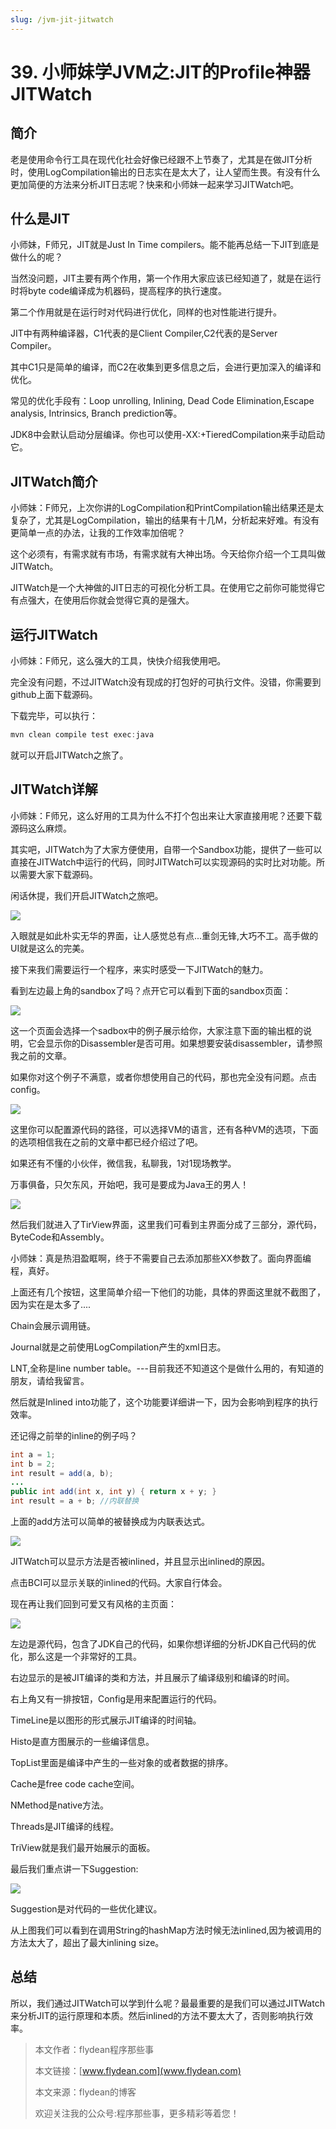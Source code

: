 ```yaml
---
slug: /jvm-jit-jitwatch
---
```


# 39. 小师妹学JVM之:JIT的Profile神器JITWatch

## 简介

老是使用命令行工具在现代化社会好像已经跟不上节奏了，尤其是在做JIT分析时，使用LogCompilation输出的日志实在是太大了，让人望而生畏。有没有什么更加简便的方法来分析JIT日志呢？快来和小师妹一起来学习JITWatch吧。

## 什么是JIT

小师妹，F师兄，JIT就是Just In Time compilers。能不能再总结一下JIT到底是做什么的呢？

当然没问题，JIT主要有两个作用，第一个作用大家应该已经知道了，就是在运行时将byte code编译成为机器码，提高程序的执行速度。

第二个作用就是在运行时对代码进行优化，同样的也对性能进行提升。

JIT中有两种编译器，C1代表的是Client Compiler,C2代表的是Server Compiler。

其中C1只是简单的编译，而C2在收集到更多信息之后，会进行更加深入的编译和优化。

常见的优化手段有：Loop unrolling, Inlining, Dead Code Elimination,Escape analysis, Intrinsics, Branch prediction等。

JDK8中会默认启动分层编译。你也可以使用-XX:+TieredCompilation来手动启动它。

## JITWatch简介

小师妹：F师兄，上次你讲的LogCompilation和PrintCompilation输出结果还是太复杂了，尤其是LogCompilation，输出的结果有十几M，分析起来好难。有没有更简单一点的办法，让我的工作效率加倍呢？

这个必须有，有需求就有市场，有需求就有大神出场。今天给你介绍一个工具叫做JITWatch。

JITWatch是一个大神做的JIT日志的可视化分析工具。在使用它之前你可能觉得它有点强大，在使用后你就会觉得它真的是强大。

## 运行JITWatch

小师妹：F师兄，这么强大的工具，快快介绍我使用吧。

完全没有问题，不过JITWatch没有现成的打包好的可执行文件。没错，你需要到github上面下载源码。

下载完毕，可以执行：

~~~java
mvn clean compile test exec:java
~~~

就可以开启JITWatch之旅了。

## JITWatch详解

小师妹：F师兄，这么好用的工具为什么不打个包出来让大家直接用呢？还要下载源码这么麻烦。

其实吧，JITWatch为了大家方便使用，自带一个Sandbox功能，提供了一些可以直接在JITWatch中运行的代码，同时JITWatch可以实现源码的实时比对功能。所以需要大家下载源码。

闲话休提，我们开启JITWatch之旅吧。

![](https://img-blog.csdnimg.cn/20200604072217290.png?x-oss-process=image/watermark,type_ZmFuZ3poZW5naGVpdGk,shadow_0,text_aHR0cDovL3d3dy5mbHlkZWFuLmNvbQ==,size_35,color_8F8F8F,t_70)

入眼就是如此朴实无华的界面，让人感觉总有点...重剑无锋,大巧不工。高手做的UI就是这么的完美。

接下来我们需要运行一个程序，来实时感受一下JITWatch的魅力。

看到左边最上角的sandbox了吗？点开它可以看到下面的sandbox页面：

![](https://img-blog.csdnimg.cn/20200604072716899.png?x-oss-process=image/watermark,type_ZmFuZ3poZW5naGVpdGk,shadow_0,text_aHR0cDovL3d3dy5mbHlkZWFuLmNvbQ==,size_35,color_8F8F8F,t_70)

这一个页面会选择一个sadbox中的例子展示给你，大家注意下面的输出框的说明，它会显示你的Disassembler是否可用。如果想要安装disassembler，请参照我之前的文章。

如果你对这个例子不满意，或者你想使用自己的代码，那也完全没有问题。点击config。

![](https://img-blog.csdnimg.cn/20200604091339399.png?x-oss-process=image/watermark,type_ZmFuZ3poZW5naGVpdGk,shadow_0,text_aHR0cDovL3d3dy5mbHlkZWFuLmNvbQ==,size_35,color_8F8F8F,t_70)

这里你可以配置源代码的路径，可以选择VM的语言，还有各种VM的选项，下面的选项相信我在之前的文章中都已经介绍过了吧。

如果还有不懂的小伙伴，微信我，私聊我，1对1现场教学。

万事俱备，只欠东风，开始吧，我可是要成为Java王的男人！

![](https://img-blog.csdnimg.cn/20200604094305403.png?x-oss-process=image/watermark,type_ZmFuZ3poZW5naGVpdGk,shadow_0,text_aHR0cDovL3d3dy5mbHlkZWFuLmNvbQ==,size_35,color_8F8F8F,t_70)

然后我们就进入了TirView界面，这里我们可看到主界面分成了三部分，源代码，ByteCode和Assembly。

小师妹：真是热泪盈眶啊，终于不需要自己去添加那些XX参数了。面向界面编程，真好。

上面还有几个按钮，这里简单介绍一下他们的功能，具体的界面这里就不截图了，因为实在是太多了....

Chain会展示调用链。

Journal就是之前使用LogCompilation产生的xml日志。

LNT,全称是line number table。---目前我还不知道这个是做什么用的，有知道的朋友，请给我留言。

然后就是Inlined into功能了，这个功能要详细讲一下，因为会影响到程序的执行效率。

还记得之前举的inline的例子吗？

~~~java
int a = 1;
int b = 2;
int result = add(a, b);
...
public int add(int x, int y) { return x + y; }
int result = a + b; //内联替换
~~~

上面的add方法可以简单的被替换成为内联表达式。

![](https://img-blog.csdnimg.cn/20200604100002110.png?x-oss-process=image/watermark,type_ZmFuZ3poZW5naGVpdGk,shadow_0,text_aHR0cDovL3d3dy5mbHlkZWFuLmNvbQ==,size_35,color_8F8F8F,t_70)

JITWatch可以显示方法是否被inlined，并且显示出inlined的原因。

点击BCI可以显示关联的inlined的代码。大家自行体会。

现在再让我们回到可爱又有风格的主页面：

![](https://img-blog.csdnimg.cn/20200604100901519.png?x-oss-process=image/watermark,type_ZmFuZ3poZW5naGVpdGk,shadow_0,text_aHR0cDovL3d3dy5mbHlkZWFuLmNvbQ==,size_35,color_8F8F8F,t_70)

左边是源代码，包含了JDK自己的代码，如果你想详细的分析JDK自己代码的优化，那么这是一个非常好的工具。

右边显示的是被JIT编译的类和方法，并且展示了编译级别和编译的时间。

右上角又有一排按钮，Config是用来配置运行的代码。

TimeLine是以图形的形式展示JIT编译的时间轴。

Histo是直方图展示的一些编译信息。

TopList里面是编译中产生的一些对象的或者数据的排序。

Cache是free code cache空间。

NMethod是native方法。

Threads是JIT编译的线程。

TriView就是我们最开始展示的面板。

最后我们重点讲一下Suggestion:

![](https://img-blog.csdnimg.cn/20200604102143956.png?x-oss-process=image/watermark,type_ZmFuZ3poZW5naGVpdGk,shadow_0,text_aHR0cDovL3d3dy5mbHlkZWFuLmNvbQ==,size_35,color_8F8F8F,t_70)

Suggestion是对代码的一些优化建议。

从上图我们可以看到在调用String的hashMap方法时候无法inlined,因为被调用的方法太大了，超出了最大inlining size。

## 总结

所以，我们通过JITWatch可以学到什么呢？最最重要的是我们可以通过JITWatch来分析JIT的运行原理和本质。然后inlined的方法不要太大了，否则影响执行效率。

> 本文作者：flydean程序那些事
> 
> 本文链接：[www.flydean.com](www.flydean.com)
> 
> 本文来源：flydean的博客
> 
> 欢迎关注我的公众号:程序那些事，更多精彩等着您！
















